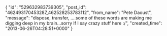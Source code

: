 {
   "id": "529632983739305",
   "post_id": "462493170453287_462528253783112",
   "from_name": "Pete Daoust",
   "message": "dispose, transfer, ....some of these words are making me digging deep in my brain...sorry If I say crazy stuff here :/",
   "created_time": "2013-06-26T04:28:51+0000"
 }

